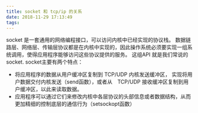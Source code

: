 ```yaml
---
title: socket 和 tcp/ip 的关系
date: 2018-11-29 17:13:49
tags:
---
```


socket 是一套通用的网络编程接口，可以访问内核中已经实现的协议栈。
数据链路层、网络层、传输层协议都是在内核中实现的，因此操作系统必须要实现一组系统调用，使得应用程序能够访问这些协议提供的服务。
这组API 就是我们常说的socket.
socket主要有两个特点：
- 将应用程序的数据从用户缓冲区复制到 TCP/UDP 内核发送缓冲区， 实现将用户数据交付内核发送（send函数），或者从　TCP/UDP 接收缓冲区复制到用户缓冲区，以此来读取数据。
- 应用程序可以通过它们来修改内核中各层协议的头部信息或者数据结构，从而更加精细的控制底层的通信行为（setsockopt函数）




